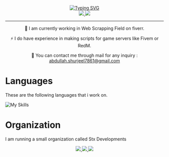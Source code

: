 <div align='center'>
<a href="https://git.io/typing-svg"><img src="https://readme-typing-svg.demolab.com?font=Fira+Code&pause=1000&width=435&lines=Hi+There+!;I+am+Muhammad+Abdullah+Shurjeel" alt="Typing SVG" /></a>
</div>

<div align = 'center'>
<a href="https://www.linkedin.com/in/muhammad-abdullah-shurjeel-85410b329/"><img src="https://img.shields.io/badge/Linkedin-blue?style=for-the-badge&logo=linkedin"/> </a>
<a href="https://www.fiverr.com/adbullahsh?up_rollout=true"><img src="https://img.shields.io/badge/Fiverr-00BF40?style=for-the-badge&logo=fiverr&logoColor=black"/> </a>

</div>

<hr>
<div align="center">
🔭 I am currently working in Web Scrapping Field on fiverr.


⚡ I do have experience in making scripts for game servers like Fivem or RedM.

💬 You can contact me through mail for any inquiry : abdullah.shurjeel7861@gmail.com

</div>

# Languages

These are the following languages that i work on.

![My Skills](https://skillicons.dev/icons?i=js,html,css,wasm)

# Organization

I am running a small organization called Stx Developments
<div align='center'>
<a href="https://github.com/Stx-Development"><img src="https://img.shields.io/badge/Github-white?style=for-the-badge&logo=github&logoColor=black"/> </a>
<a href="https://stxlabs.tebex.io"><img src="https://img.shields.io/badge/Tebex-white?style=for-the-badge&logo=tebex&color=black"/> </a>
<a href="https://discord.gg/fPjSxEHFMt"><img src="https://img.shields.io/badge/Discord-blue?style=for-the-badge&logo=discord&color=grey"/> </a>
</div>

